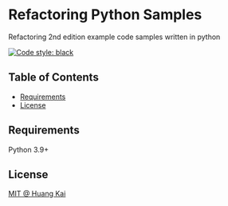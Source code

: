 # Refactoring Python Samples

Refactoring 2nd edition example code samples written in python

[![Code style: black](https://img.shields.io/badge/code%20style-black-000000.svg)](https://github.com/psf/black)

## Table of Contents

- [Requirements](#requirements)
- [License](#license)

## Requirements

Python 3.9+

## License

[MIT @ Huang Kai](./LICENSE)
